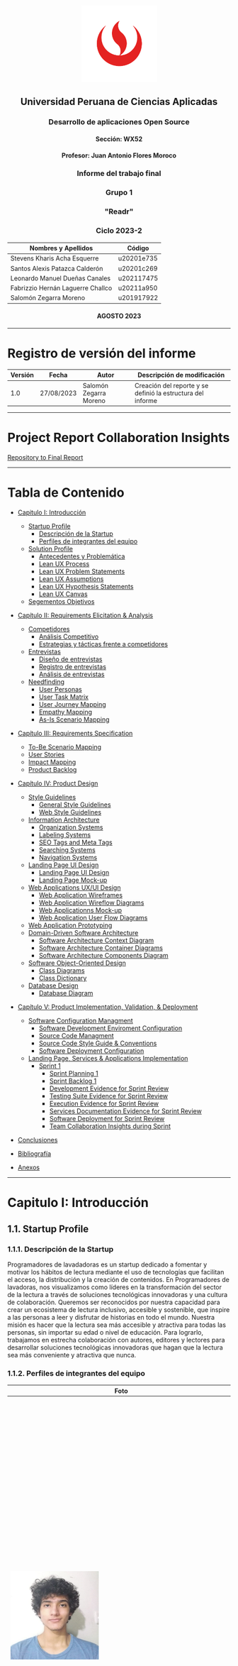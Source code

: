 <div align="center"> 

![logo upc](images/upc-logo.png)

## Universidad Peruana de Ciencias Aplicadas

### Desarrollo de aplicaciones Open Source

#### Sección: WX52

#### Profesor: Juan Antonio Flores Moroco

### Informe del trabajo final

### Grupo 1

### "Readr"

### Ciclo 2023-2

| Nombres y Apellidos | Código |
|----------|----------|
| Stevens Kharis Acha Esquerre | u20201e735 |
| Santos Alexis Patazca Calderón    | u20201c269   |
| Leonardo Manuel Dueñas Canales    | u202117475   |
| Fabrizzio Hernán Laguerre Challco    | u20211a950   |
| Salomón Zegarra Moreno    | u201917922   |

#### AGOSTO 2023
</div>

----

# Registro de versión del informe 

| Versión | Fecha | Autor | Descripción de modificación |
|----------|----------|----------|----------|
| 1.0   | 27/08/2023   | Salomón Zegarra Moreno |Creación del reporte y se definió la estructura del informe|

-----

# Project Report Collaboration Insights
[Repository to Final Report](https://github.com/Programadores-de-lavadoras/Report)

----
# Tabla de Contenido
- [Capitulo I: Introducción](#capitulo-i-introducción)
    - [Startup Profile](#11-startup-profile)
        - [Descripción de la Startup](#111-descripción-de-la-startup)  
        - [Perfiles de integrantes del equipo](#112-perfiles-de-integrantes-del-equipo)  
    - [Solution Profile](#12-solution-profile)
        - [Antecedentes y Problemática](#121-antecedentes-y-problemática)  
        - [Lean UX Process](#122-lean-ux-process)  
        - [Lean UX Problem Statements](#1221-lean-ux-problem-statements)  
        - [Lean UX Assumptions](#1222-lean-ux-assumptions)  
        - [Lean UX Hypothesis Statements](#1223-lean-ux-hypothesis-statements)  
        - [Lean UX Canvas](#1224-lean-ux-canvas)  
    - [Segementos Objetivos](#13-segementos-objetivos)
- [Capítulo II: Requirements Elicitation & Analysis](#capítulo-ii-requirements-elicitation--analysis)
    - [Competidores](#21-competidores)
        - [Análisis Competitivo](#211-análisis-competitivo)
        - [Estrategias y tácticas frente a competidores](#212-estrategias-y-tácticas-frente-a-competidores)
    -  [Entrevistas](#22-entrevistas)
        - [Diseño de entrevistas](#221-diseño-de-entrevistas)
        - [Registro de entrevistas](#222-registro-de-entrevistas)
        - [Análisis de entrevistas](#223-análisis-de-entrevistas)
    - [Needfinding](#23-needfinding)
        - [User Personas](#231-user-personas)
        - [User Task Matrix](#232-user-task-matrix)
        - [User Journey Mapping](#233-user-journey-mapping)
        - [Empathy Mapping](#234-empathy-mapping)
        - [As-Is Scenario Mapping](#235-as-is-scenario-mapping)
- [Capítulo III: Requirements Specification](#capítulo-iii-requirements-specification)
    - [To-Be Scenario Mapping](#31-to-be-scenario-mapping)
    - [User Stories](#32-user-stories)
    - [Impact Mapping](#33-impact-mapping)
    - [Product Backlog](#34-product-backlog)
- [Capítulo IV: Product Design](#capítulo-iv-product-design)
    - [Style Guidelines](#41-style-guidelines)
        - [General Style Guidelines](#411-general-style-guidelines)
        - [Web Style Guidelines](#412-web-style-guidelines)
    - [Information Architecture](#42-information-architecture)
        - [Organization Systems](#421-organization-systems)
        - [Labeling Systems](#422-labeling-systems)
        - [SEO Tags and Meta Tags](#423-seo-tags-and-meta-tags)
        - [Searching Systems](#424-searching-systems)
        - [Navigation Systems](#425-navigation-systems)
    - [Landing Page UI Design](#43-landing-page-ui-design)
        - [Landing Page UI Design](#431-landing-page-ui-design)
        - [Landing Page Mock-up](#432-landing-page-mock-up)
    - [Web Applications UX/UI Design](#44-web-applications-uxui-design)
        - [Web Application Wireframes](#441-web-application-wireframes)
        - [Web Application Wireflow Diagrams](#442-web-application-wireflow-diagrams)
        - [Web Applicationns Mock-up](#443-web-applicationns-mock-up)
        - [Web Application User Flow Diagrams](#444-web-application-user-flow-diagrams)
    - [Web Application Prototyping](#45-web-application-prototyping)
    - [Domain-Driven Software Architecture](#46-domain-driven-software-architecture)
        - [Software Architecture Context Diagram](#461-software-architecture-context-diagram)
        - [Software Architecture Container Diagrams](#462-software-architecture-container-diagrams)
        - [Software Architecture Components Diagram](#463-software-architecture-components-diagram)
    - [Software Object-Oriented Design](#47-software-object-oriented-design)
        - [Class Diagrams](#471-class-diagrams)
        - [Class Dictionary](#472-class-dictionary)
    - [Database Design](#48-database-design)
        - [Database Diagram](#481-database-diagram)

- [Capítulo V: Product Implementation, Validation, & Deployment](#capítulo-v-product-implementation-validation--deployment)
    - [Software Configuration Managment](#51-software-configuration-managment)
        - [Software Development Enviroment Configuration](#511-software-development-enviroment-configuration)
        - [Source Code Managment](#512-source-code-managment)
        - [Source Code Style Guide & Conventions](#513-source-code-style-guide--conventions)
        - [Software Deployment Configuration](#514-software-deployment-configuration)
    - [Landing Page, Services & Applications Implementation](#52-landing-page-services--applications-implementation)
        - [Sprint 1](#521-sprint-1)
            - [Sprint Planning 1](#5211-sprint-planning-1)
            - [Sprint Backlog 1](#5212-sprint-backlog-1)
            - [Development Evidence for Sprint Review](#5213-development-evidence-for-sprint-review)
            - [Testing Suite Evidence for Sprint Review](#5214-testing-suite-evidence-for-sprint-review)
            - [Execution Evidence for Sprint Review](#5215-execution-evidence-for-sprint-review)
            - [Services Documentation Evidence for Sprint Review](#5216-services-documentation-evidence-for-sprint-review)
            - [Software Deployment for Sprint Review](#5217-software-deployment-for-sprint-review)
            - [Team Collaboration Insights during Sprint](#5218-team-collaboration-insights-during-sprint)
- [Conclusiones](#conclusiones)
- [Bibliografía](#bibliografía)
- [Anexos](#anexos)

----

# Capitulo I: Introducción
## 1.1. Startup Profile
### 1.1.1. Descripción de la Startup
Programadores de lavadadoras es un startup dedicado a fomentar y motivar los hábitos de lectura mediante el uso de tecnologías que facilitan el acceso, la distribución y la creación de contenidos.
En Programadores de lavadoras, nos visualizamos como líderes en la transformación del sector de la lectura a través de soluciones tecnológicas innovadoras y una cultura de colaboración. Queremos ser reconocidos por nuestra capacidad para crear un ecosistema de lectura inclusivo, accesible y sostenible, que inspire a las personas a leer y disfrutar de historias en todo el mundo.
Nuestra misión es hacer que la lectura sea más accesible y atractiva para todas las personas, sin importar su edad o nivel de educación. Para lograrlo, trabajamos en estrecha colaboración con autores, editores y lectores para desarrollar soluciones tecnológicas innovadoras que hagan que la lectura sea más conveniente y atractiva que nunca.
### 1.1.2. Perfiles de integrantes del equipo
| <div style="width:500px">Foto</div>                         | Descripción |
|-------------------------------------------------------------|-------------|
| <img src="./images/stevens.png" width="200" height="200">   |       Soy Stevens Kharis Acha Esquerre, tengo 20 años y me encuentro en el 6to ciclo de la carrera de Ingeniería de software, correspondiente a este curso. Tengo conocimientos amplios en la programación orientada a objetos (OOP) en lenguajes como C++, C#, Java y Python. He desarrollado aplicaciones web colaborativas aportando tanto en el front-end como en el back-end. Esto me ha permitido conocer sobre Frameworks como Angular, Vue y Tailwind; además de potenciar mis habilidades con HTML, CSS, JavaScript y TypeScript. Como persona, me gusta trabajar en equipo, priorizando la colaboración equitativa y organizada. No me considero un líder nato, pero estoy dispuesto a escuchar a los demás y tomar la iniciativa. Me gusta escuchar música y jugar videojuegos, y siempre tengo ganas de innovar.        |
| <img src="./images/salomon.png" width="200" height="200">   |       Soy Salomón Zegarra Moreno, estudiante de la carrera de Ingeniería de Software. Tengo experiencia trabajando en un equipo multidisciplinario, ya que he sido parte del Laboratorio de Software y Tecnologías Interactivas de la Universidad San Martín de Porres, en el año 2018. Además, he participado en congresos internacionales como parte del Staff de apoyo.      |
| <img src="./images/alexis.jpg" width="200" height="200">    |       Soy Santos Alexis Patazca Calderón, estudio Ingeniería de Software. Soy una persona responsable y soy respetuoso con mis compañeros de equipo, me gusta seguir aprendiendo diversos lenguajes de programación. Tengo grandes expectativas en este curso y poder seguir aprendiendo.      |
| <img src="./images/fabrizzio.jpg" width="200" height="200"> |       Mi nombre es Fabrizzio Hernán Laguerre Challco, tengo 19 años, desde pequeño siempre he sentido un interés por aprender a usar ciertos dispositivos siendo uno de estos los más útiles que tenemos en la actualidad, las computadoras, por ello me esforzado en practicar y aprender ciertas habilidades en ofimática, edición de videos, programación y en aprender inglés, habilidades que puedo ofrecer para contribuir al grupo.      |
| <img src="./images/leonardo.png" width="200" height="200">  |       Mi nombre es Dueñas Canales, Leonardo Manuel estudio ing. de Software, Me gusta los videojuegos y la programación. Este último no se me fue influenciada por nadie durante mi infancia, fue hasta 5to de primaria con un profesor de informática que me permití abrirme al mundo de la programación debido a que nos mandó a realizar un trabajo final que se trataba de crear una página web.      |
## 1.2. Solution Profile
### 1.2.1. Antecedentes y Problemática
**What?**<br>
La problemática detectada por nuestro startup se centra en la disminución de los hábitos de lectura que ha ocurrido en las últimas décadas, debido a la revolución tecnológica y la aparición de nuevos medios de entretenimiento.
Esto afecta tanto a los lectores, quienes consumen poco contenido o no disponen de una forma sencilla y directa de hacerlo, como a los autores, quienes producen contenido para ser disfrutado por los lectores.
Asimismo, se necesita innovar en el uso de la tecnología para hacer que la lectura sea más accesible, atractiva y conveniente para las personas.

**When?**<br>
Lamentablemente, este problema ha estado presente durante las últimas décadas debido al aumento de las aplicaciones y servicios de entretenimiento que han penetrado en el mercado con fuerza, lo que ha ocasionado que los medios tradicionales, como la lectura, ya no resulten tan atractivos como solían ser.
En consecuencia, con el fin de fomentar tanto la creación como el consumo de lectura, nuestro producto estaría diseñado para ser utilizado por personas interesadas en disfrutar o crear contenido de lectura como medio de entretenimiento.

**Where?**<br>
Los usuarios podrán utilizar nuestra aplicación en cualquier dispositivo que dispongan de acceso a internet, ya que contará con diseño responsivo. Por ende, está dirigida (principalmente) a los autores y lectores de contenido literario.

**Who?**<br>
Los usuarios de la plataforma (e involucrados en el problema) son las personas interesadas en la creación y el consumo de historias, cómics y mangas.

**Why?**<br>
Se crea el startup para atender a la disminución de hábitos de lectura debido a la revolución tecnológica y la aparición de nuevos medios de entretenimiento. Nuestra plataforma busca fomentar la lectura y la creación de historias para ofrecer una alternativa de entretenimiento atractiva y accesible.

**How?**<br>
La plataforma permitirá a los autores compartir sus obras con la comunidad. Además, los autores podrán compartir en un blog ideas, tips, consejos, etc. para que los demás usuarios puedan leerlo. Se ofrecerán herramientas para la creación de contenido (como editor de texto o subida de imágenes) y se buscará incentivar a los autores a seguir publicando sus obras al recibir un tipo de retribución por ellas.

**How much?**<br>
Según La República (2022), el hábito de la lectura resulta importante porque permite quitar estrés, mejora el vocabulario, ayuda a evitar el alzheimer, fomenta la creatividad, permite desarrollar la empatía, etc. Por lo tanto, queda claro que resulta una actividad de ocio (dado que ayuda a quitar el estrés) que brinda varios beneficios útiles para la vida del lector.
Desafortunadamente, es importante destacar que, según Forbes (2021), los peruanos leen un libro al año aproximadamente. Valor que, en comparación a otros países latinoamericanos, queda dentro de los puestos de menor libros leídos.

**Antecedentes:**<br>
En la actualidad, los hábitos de lectura se encuentran disminuyendo debido al aumento de las distracciones y la competencia de otras formas de entretenimiento, como la televisión, los videojuegos y las redes sociales.
Asimismo, muchas personas tienen dificultades para acceder a libros y otros materiales de lectura debido a limitaciones geográficas, económicas o por su forma de acceso (librerías o bibliotecas).
Finalmente, es importante destacar que la industria editorial tradicional se enfrenta a la amenaza de la piratería digital, lo que dificulta la monetización de la creación de contenidos.

**Problemática a resolver:**<br>
En consecuencia, a todo lo presentado con anterioridad, existe una necesidad de fomentar hábitos de lectura saludables y mejorar la accesibilidad a los libros y otros materiales de lectura.
Para esto, es necesario encontrar nuevas formas de monetizar la creación de contenidos y proteger los derechos de autor. Asimismo, se necesita innovar en el uso de tecnología para hacer que la lectura sea más accesible, atractiva y conveniente para las personas.

### 1.2.2. Lean UX Process
#### 1.2.2.1. Lean UX Problem Statements
**Problem Statement #1: Creadores de contenido literario**<br>
En la actualidad, muchos autores (principalmente novatos) afrontan problemas para retener y atraer a nuevos usuarios que consuman sus obras. Asimismo, emplear los medios tradicionales de publicación suele implicar un proceso bastante extenso para obtener algún tipo de retribución económica por el trabajo realizado además de que, los medios de publicación que emplean suelen estar limitados en el uso de la nueva tecnología o no es aprovechado al máximo.
De este modo, se ha detectado como factor crítico el hecho de que no se brinden facilidades a los autores para la publicación y monetización de su contenido con el uso de las nuevas tecnologías que les permite alcanzar a una mayor cantidad de usuarios lectores.<br>
**¿Cómo brindar una mejor experiencia a los autores al momento de tener que publicar y vender sus obras según las nuevas tecnologías e innovaciones que existen en el mercado actual?**

**Problem Statement #2: Lectores de contenido**<br>
Las personas que buscan consumir contenido literario a menudo se enfrentan a la difícil realidad de no tener acceso fácil al contenido en formato digital. Además, en algunos casos no logran encontrar legalmente el contenido deseado, lo que las lleva a recurrir a prácticas ilegales como la piratería, lo que afecta directamente a los creadores de contenido.
De este modo, se detectó como factor crítico la falta de acceso fácil y legal al contenido literario en formato digital que permitan a los lectores seguir apoyando a los autores de las obras que ellos consumen sin tener que recurrir a prácticas no éticas que perjudican la industria.<br>
**¿Cómo se puede aprovechar al máximo las nuevas tecnologías y herramientas disponibles en la actualidad para brindar facilidades para adquirir y consumir contenido literario a los lectores que mejoren su experiencia en general?**

#### 1.2.2.2. Lean UX Assumptions
**Business Assumptions:**<br>
Creo que mis usuarios necesitan una mejor forma de realizar el proceso de publicación y monetización del contenido que ellos elaboran.
Estas necesidades se pueden resolver con una aplicación web que facilite la publicación de los diversos tipos de obras que se publiquen (cómics, mangas, novelas ligeras, etc.) y automatice y facilite la posibilidad de monetizar las obras de un autor.
Mis clientes iniciales son los autores que se encargan de crear el contenido a publicarse y monetizarse. <br>

El valor #1 que un cliente requiere de mi servicio es que puedan publicar sus obras de manera rápida y sencilla, además de que les permita realizar las operaciones de edición y publicación.<br>

El cliente también puede obtener estos beneficios adicionales: ahorrar tiempo en realizar el proceso de publicación (al contar con una herramienta que lo gestiona de una manera más automatizada), una mejor experiencia por parte de los lectores (al contar con una amplia variedad de contenido centralizado en una aplicación que le fomente a seguir leyendo) y una mayor facilidad para obtener algún tipo de retribución económica por sus obras.

Voy a adquirir a mis clientes a través de publicidad en redes sociales como YouTube y Google Ads para alcanzar a los autores y lectores de contenido literario. Asimismo, buscaremos fidelizar a nuestros clientes para que empiecen a realizar marketing de boca a boca.

Haré dinero a través de planes de suscripción a los lectores de la página que quieran acceder al contenido completo del catálogo.

Mi competencia en el mercado serán las empresas ya establecidas que ofrecen aplicaciones que permiten realizar estas mismas acciones de acceso, publicación y edición de obras.

Los venceremos debido a que brindaremos una experiencia de software que cumple con lo requerido para que sea una aplicación completa en su rubro y sea amigable con los dos usuarios que interactúan con ella.

Mis mayores riesgos de producto son fallas en el sistema de la aplicación web y que el cliente no lo considere una alternativa adecuada a sus necesidades.

Resolveremos esto a través de un buen proceso de desarrollo, apoyado en el diseño previo de la aplicación; así como la realización de entrevistas para conocer más a fondo la situación actual, que es lo que espera el usuario y que tan cómodo se encuentra con la propuesta que planteamos.

Sabremos que hemos tenido éxito cuando veamos uno de estos cambios en el comportamiento de nuestro cliente:
- Mayor satisfacción al saber que puede acceder fácilmente a una retribución por su trabajo realizado.
- Motivación al saber que su contenido está siendo publicado en una plataforma que fomenta la lectura entre los lectores apasionados a las historias.

**¿Qué otras suposiciones tenemos que, de probarse falsas, pueden causar que nuestro proyecto fracase?**<br>
- Los lectores buscan utilizar medios más actuales para adquirir y consumir contenido literario.
- Los autores no se sienten cómodos con los medios tradicionales de publicación. Asimismo, esperan en algún momento recibir algún tipo de retribución por su trabajo.

**User Assumptions**<br>
**¿Quién es el usuario?**
- Los autores / creadores de contenido literario que escriban diferentes tipos de historias (ej. cómics, mangas y novelas ligeras).
- Lectores que consumen contenido literario por medio tradicionales y/o digitales.

**¿Dónde encaja nuestro producto? ¿En su trabajo o en su vida?**<br>
En el caso de los lectores, la utilización de la plataforma se da cuándo están buscando realizar una actividad de ocio. Por ende, el producto será utilizado en su vida cotidiana.

En el caso de los autores, dependerá de la percepción que ellos tengan sobre las obras que escriben (ya sea un hobby o un trabajo). No obstante, para fines prácticos, se considerará que nuestro producto será utilizado en el desarrollo de sus actividades de trabajo.

**¿Qué problemas tiene nuestro producto y cómo se pueden resolver?**<br>
Problemas:
- Que la herramienta no resulte atractiva para los lectores y autores, ya que sin ambas partes no se podría generar suficiente contenido y monetización para mantener el negocio en funcionamiento.
- Que los lectores no encuentren interesante nuestra propuesta y prefieran conservar o mantener la forma en la que consumían contenido hasta el momento.
Solución:
- Realizar un buen diseño de entrevistas para que esta sea realizada de la mejor manera posible y entender qué es lo que espera encontrar los dos tipos de usuario y cómo debería ser su experiencia de usuario al emplear la aplicación.
- Obtener información de la competencia y analizarla para establecer un estándar de qué características necesitamos desarrollar para nuestro producto.

**¿Cuándo y cómo es usado nuestro producto?**<br>
Nuestro producto de software será utilizado cuando el autor de historias decida publicar sus obras y busque, opcionalmente, recibir algún tipo de retribución económica por ello.

También, cuando el lector decida acceder a consumir diversas obras publicadas en una misma plataforma.

Finalmente, nuestro producto será utilizado por medio de una aplicación web que cuente con diseño responsivo y les permita a nuestros usuarios desarrollar cómodamente todas las operaciones que requiera independientemente del tamaño de la pantalla de su dispositivo.

**¿Qué características son importantes?**
- Realizar operaciones de creación, visualización y edición de las obras que el autor publique.
- Permitir a los autores crear blog post para que puedan compartir ideas, tips, consejos, etc. con los demás usuarios.
- Facilitar al lector la búsqueda de obras según la saga, género o título de este.
- Limitar el acceso de los usuarios gratuitos a los primeros 3 capítulos de las obras.

**¿Cómo debe verse y comportarse nuestro producto?**
- La interfaz de usuario (UI) de nuestra aplicación debe de ser moderna, llamativa y coherente con nuestro rubro de lectura.
- La experiencia de usuario (UX) de nuestra aplicación debe de priorizar la navegación sencilla e intuitiva a través de los diferentes apartados de la aplicación.
- El servicio debe de estar disponible en todo momento (24/7).

#### 1.2.2.3. Lean UX Hypothesis Statements
**Creemos que** sí ofrecemos una plataforma para la publicación de obras literarias como mangas y novelas ligeras asiáticas (principalmente), aumentará el interés del público en estas formas de entretenimiento. **Sabremos que** estamos en lo cierto **cuando** se observa un aumento en el número de usuarios que visitan y utilizan nuestro sitio web regularmente.

**Creemos que**, si permitimos que los autores novatos publiquen sus obras en nuestro sitio web, aumentará la diversidad de contenido y atraerá a una audiencia más amplia. **Sabremos que** estamos en lo cierto **cuando** recibamos comentarios positivos de autores novatos y lectores, indicando que nuestro sitio web ha sido útil para mejorar sus habilidades y satisfacer sus necesidades de lectura.

**Creemos que**, si proporcionamos herramientas y recursos por medio de blog posts para que los autores novatos mejoren sus habilidades de escritura y arte, podrán mejorar sus obras y atraer a más lectores. **Sabremos que** estamos en lo cierto **cuando** veamos un aumento en la cantidad y calidad de obras de autores novatos publicadas en nuestro sitio web.

**Creemos que** sí ofrecemos una experiencia de usuario fácil de usar y una interfaz de alta calidad, los lectores estarán más inclinados a usar nuestro sitio web como su fuente principal para leer y publicar mangas y novelas ligeras. **Sabremos que** estamos en lo cierto **cuando** los autores novatos que publicaron sus obras en nuestro sitio web comienzan a ser notados por editoriales importantes y logran publicar sus obras en formatos físicos.

#### 1.2.2.4. Lean UX Canvas
![leanux.jpg](images%2Fleanux.jpg)
## 1.3. Segementos Objetivos
**Creadores de contenido:** Personas que desean crear y compartir sus propias historias, cómics o mangas en línea.

**Lectores de contenido:** Personas que disfrutan de leer historias, cómics o mangas y buscan una plataforma en línea para hacerlo de manera sencilla, rápida y accesible.

# Capítulo II: Requirements Elicitation & Analysis
## 2.1. Competidores
- **Archive of Our Own (AO3)**: Es la mayor plataforma de fanfics en el mundo, con un cátalogo que supera los 10 millones de historias disponibles en 50 lenguajes diferentes. Su interfaz es amigable y sencilla de navegar, cuenta con diversas categorías que sea de tu agrado.
- **Fanfiction.net (FF.net)**: Se clasifica como la segunda plataforma de fanfics más conocida, con un catálogo de más de 1 millón de relatos en inglés. Aunque su interfaz es más tradicional en comparación con AO3, sigue siendo una excelente alternativa para descubrir relatos de gran calidad.
- **Wattpad**: Es una plataforma de lectura y escritura de historias que también alberga una gran cantidad de fanfics. Se caracteriza por su interfaz social, que permite a los usuarios interactuar entre sí y comentar las historias.
### 2.1.1. Análisis Competitivo


¿Por qué llevar a cabo este análisis?	
¿Cómo contribuye al análisis de las preferencias que los usuarios buscan en una plataforma similar a la nuestra?


Nos capacita para ajustarnos y mejorar en áreas distintas a las de nuestros competidores, lo que nos permitirá sobresalir y atraer a una audiencia.

Competidores y logo	
Read-r	Archive of Our Own	Fanfiction.net	Wattpad
Perfil	Overview	 	 	 	 

Ventaja Competitiva
¿Qué valor ofrece a los clientes?	

Ofrece un amplio catálogo de contenido de fanfics, así como también una gran comunidad de lectores y escritores, estos ultimos siendo fuente de nuestra exclusividad	Ofrece una extensa colección de fanficts , se tiene acceso a un contenido que abarca toos los generos.	Posee una vasta colección de fanficts, Brinda una amplia variedad de elecciones.	Cuenta con una Plataforma de uso sencillo, tiene una extensa biblioteca de fanfics, cuenta con una comunidad de usuarios que interactuan mediante comentarios, foros. Esto fomenta apoyo a los escritores.
Perfil del Marketing	Mercado Objetivo	Fanáticos del fanfics, ademas de escritores con potencial.	Cualquier persona que disfrute de la lectura y escritura de fanficts 	Fanaticos de Fancits, Jovenes adultos y adolescents.	Fanáticos de franquicias populares de television, libros y películas. También para escritores aspirantes.

Estrategias de Marketing	Ofrecen una variedad de opciones de suscripción, incluyendo una versión gratuita con anuncios y una versión premium sin anuncios ademas de colaboracion de escritores y editores para ofrecer un mayor catalogo y calidad

Proporciona un entorno seguro para los escritores y lectores. Ofrece una variedad de herramientas diseñadas para ayudar a los usuarios a mejorar.	PArticipa en eventos de los fans y festivals de literature, la Plataforma por su parte realiza eventos. También trabaja con influencers escritores y lectores de las redes sociales. Proporciona incentivos a aquellos que recomienden la Plataforma a otras personas.	Emplea diversos medios marketing digital, publicidad en linea, presencia en redes social con los que colabora con personas influyentes para promocionar, y realiza campañas de correo electronico. También se involucra en eventos.
Perfil del producto	Productos y Servicios	Servicio de suscripción de fanfics que ofrece un gran catalogo en linea y la opcion de leer y publicar contenido en varios idiomas.	Los usuarios tiene la capacidad de cargar una amplia gama de archivos, incluyen texto, imagenes, audio y video. Tiene a disposición una serie de busquedas, según el título, el autor, el genero y otros criterios. 	Brinda un valor considerable a sus usuarios al proporcionar una amplia colección de fanfict, comunidad particpativa y una interfaz sencilla.	Brinda a los escritores publicar sus creaciones de manera gratuita, presenta una serie de programas de becas para respaldar a escritores en Desarrollo.
A los lectores les proporciona diversas herramientas que ayudan a encontrar contenido de su interés.

Precios y costos	Aplicación web que obtiene ganancia por suscripción y publicidad	No require ningún tipo de tarifa. La Plataforma se sustenta gracias a las donaciones de sus usuarios y aportaciones. 	Tiene a disposición una opción de suscripción premium, que Brinda acceso a características y servicios adicionales.	Es gratuito, pero Tambien ofrece un acceso de contenido exclusivo, como historias, no tener publicidad y descargar libros ilimitadament.

Canales de distribución (Web y/o Móvil)	Web Site	Web Site	Web site	Web site y dispositvos móviles (iOS y Android )

Análisis SWOT	Fortalezas	Amplia variedad de fanfics, además de la posibilidad de publicar obras de autores novatos de todo el mundo	Sin fines de lucro, no tiene publicidad es de libre contenido, permite a los usuarios publicar cualquier tipo de fanfict, cuenta con una gran comunidad de escritores, ofrece una variedad de servicios.	Cuenta con millones de historias para leer, desde populares hasta desconocidas, cuenta con una Plataforma intuitiva y facil de usar por parte del usuario. Su capacidad de calificar a otros usuarios.	Promocionar herramientas de edcición y publicación que ayudan a los escritores a mejorar la calidad de su trabajo. Contar con un programa de becas para brindar oportunidades a los escritores para que ganen reconocimiento y en algunos casos ingresos.

Oportunidades	Ampliar la variedad de contenido, crear material original, elevar los estándares de traducción, establecer alianzas con otros servicios de streaming, incursionary en nuevos mercados y nuevas alternativas adicionales para generar ingresos.	Expandirese a nuevos idiomas, mejorar todas sus funciones que ofrece a los usuarios. También colaborar con diversas organizaciones.	Ofrece nuevas funciones y servicios, contar con nuevas herramientas para los escritores.	Dispone en mas de 50 idiomas, pero podria alcanzar a mas audiencia. Contar con nuevas herramientas y colaborar con nuevos socios.

Debilidades	Existen ciertas carencias en los acuerdos de licencia que poodrian pone ren riesgo la integridad de algunas historias.  	Su interfaz puede causar confusion y no es tan sencillo para los nuevos usuarios, el moderar su contenido, los problemas de financiamiento. En algunas ocasiones la pagina puede ser inestable.	Su interfaz puede ser complicado de utilizer para algunos usuarios.
Los escritores cuentan con pocas alternativas para obtener ganancias.	 Cuenta con una amplia de contenido, eso incluye una cantidad de material de calidad inferior y puede complicar la busquedad de sus usarios.
La distribución de contenido illegal y casos de acoso en liena.

Amenazas	.La alta competencia, con competidores solidamente establecidos y las politicas de censura en cada país, lo cual podria influir en los fanfics.	Empresas o los gobiernos pueden censurar el contenido que Brinda, el no contar con un financiamiento por parte de la misma Plataforma puede que disminuya su popularidad.	Aumento de rivalidad en el mercado y tener mejores caracterisitcas esto puede causar dificultad que la Plataforma atraiga y retenga a sus usuarios.	Las tendencias tecnologicas en constante cambio, las preferencias cambiantes de los usarios y possible regulacion de gobiernos podria influir.


### 2.1.2. Estrategias y tácticas frente a competidores
- Asegurar la calidad del contenido: Los fanfics que pongamos a disposición contarán con traducciones y de alta calidad. Dado que la calidad del contenido es fundamental, nos esforzamos para evitar que los lectores se sientan decepcionados y así poder asegurar su fidelidad.
- Fomentar la creación de una comunidad: Facilitar un espacio de discusión, ya sea un foro o una sección de interacción, para que los lectores interactúen entre si y con los escritores representen una excelente forma de establecer una comunidad. Los lectores puedan debatir sus opiniones y compartir recomendaciones. 
- Estrategias de Marketing: Implementar una estrategia de promoción que incluirá publicidad en línea, campañas en redes sociales y realizar eventos para los usuarios, realizar colaboraciones con otros sitios web similares. 
- Ofrecer una experiencia de usuario atractivo: Diseñar una página web de fácil uso con una interfaz de usuario intuitiva para el usuario. Además, consideramos la implementación de funciones como búsquedas avanzadas y opciones de filtrado de títulos para facilitar al usuario. 
- Proporcionar contenido exclusivo: la oferta de contenido exclusivo, como ver los capítulos adelantados, con la finalidad de atraer a los lectores y mantenerlos comprometidos con la plataforma. 


## 2.2. Entrevistas

### 2.2.1. Diseño de entrevistas
**Para escritores:**

Preguntas introductorias:
1.	¿Cuál es su nombre completo y cuántos años tiene? Además, ¿en qué distrito se encuentra actualmente?
2.	¿A qué se dedica actualmente?
3.	¿Cuáles son los dispositivos que utiliza principalmente?
4.	¿Qué te motiva a escribir fanfics y compartirlos en línea?
5.	¿Qué género de historias te gusta producir y cuál es la razón?

Preguntas principales:
1.	¿Cómo evalúas la accesibilidad de publicar tus fanfics en formato digital para llegar a una audiencia considerable?
2.	¿Has tenido la posibilidad de generar ingresos a través de tu labor?

De ser el caso:

3.	¿Fue fácil lograr rentabilizar tu obra?

Caso contrario:
1.	¿Has explorado oportunidades para obtener ingresos con tu contenido?
2.	En caso de que hayas intentado monetizarlo, ¿qué obstáculos o dificultades encontraste que impidieron que lo lograras?
3.	En caso de que no hayas buscado monetizarlo, ¿te interesaría recibir alguna forma de recompensa económica por tu trabajo?
4.	¿Cómo te gustaría que una plataforma en línea te ayudara en tu proceso de creación de contenido?
5.	¿Qué funcionalidades esperarías de una plataforma en línea para simplificar el proceso de creación y compartición de contenido?
6.	Desde tu perspectiva como creador de contenido, ¿cuál crees que es el aspecto más crucial para que una plataforma en línea sea efectiva?
7.	¿De qué manera te gustaría recibir incentivos o reconocimientos por tu labor en una plataforma en línea?
8.	¿Qué tipo de feedback o interacción con los lectores valoras más como autor de fanfics?

**Para lectores de contenido:**

Preguntas introductorias:
1.	¿Cuál es su nombre completo y cuántos años tiene? Además, ¿en qué distrito se encuentra actualmente?
2.	¿Cuáles son los aspectos que disfrutas al leer fanfics?
3.	¿Cuáles son los dispositivos que utiliza principalmente?
4.	¿Cuáles son los géneros de fanfics que captan más tu interés y cuál es la razón detrás de esa preferencia?

Preguntas principales:
1.	¿En qué lugares frecuentas para buscar y consumir contenido en línea?
2.	¿Qué funciones esperarías de una plataforma en línea para hacer la experiencia de lectura más sencilla?
3.	¿Cómo te gustaría que la plataforma te ayude a descubrir nuevos fanfics relacionados con tus intereses?
4.	¿Cómo te gustaría que una plataforma web reconociera y premiara a los autores talentosos?
5.	¿Qué tipos de recompensas o estímulos te gustaría recibir por participar en la lectura y compartición de contenido en una plataforma en línea?
6.	Desde tu perspectiva como lector de contenido, ¿qué crees que es esencial para que una plataforma en línea te resulte beneficiosa?
7.	¿Qué expectativas tienes acerca de cómo una plataforma en línea podría asistirte en el seguimiento y la gestión de los contenidos que te atraen?
8.	¿Valorarías la opción de poder seguir a autores o historias específicas en la plataforma?

### 2.2.2. Registro de entrevistas

*Escritor*

Nombre: Nelson Maicol Guevara Oré 

Edad: 23 años

Distrito: San Miguel, Lima

![Alt text](image-8.png)

Nelson es un universitario que en sus pasatiempos se dedica a escribir fanfics. El comenta que ha realizado algunas publicaciones de sus fanfics y ha logrado obtener algunos ingresos, pero se debe a que sus seguidores le dieron de forma voluntaria y tampoco ha llegado a expandir con sus historias. 
A el le gustaría confiar en una plataforma que le brinde herramientas necesarias para poder seguir creciendo como escritor y le den visibilidad para poder ser conocido y tener ingresos mas solventes y fijos ya que eso le daría más confianza en seguir creciendo.


Nombre completo: Bhelén Orellana Patazca

Edad: 20 años

Distrito: Monsefú, Chiclayo

![Alt text](image-9.png)

Bhelén es una universitaria que escribe historias en sus tiempos libres. A ella le gustaría empezar a publicar sus historias, pero teme que estas no lleguen al público objetivo, y que no pueda surgir como escritora amateur.
A Bhelén le gustaría que en la aplicación web se pudiese escribir los escritos de una manera familiar, semejante a la interfaz de Word. Asimismo, desea que sea sencilla de entender y que exista una herramienta que le ayude a conocer la tecnología en su totalidad. Por otro lado, desea recibir feedback de los usuarios a través de la aplicación, pero desea poder controlar los comentarios negativos mediante filtros. 
Finalmente, piensa que la startup es una gran apuesta para ella, ya que le permitiría centrar la publicación de sus historias con seguridad de que llegará a sus usuarios objetivos, además de significar un ingreso económico a largo plazo.

*Lector*

Nombre completo: Ana Valentina Jimenes Cruz

Edad: 21 años

Distrito: Pachacamac

![Alt text](image-10.png)

Ana es una universitaria que lee fanfics en sus tiempos libres. Ella disfruta de leer las interacciones entre los lectores con el autor y entre ellos. Emplea principalmente su celular para leer y los géneros que más lee son el romance y el mismo género “fanfic” (relaciones entre personajes creadas por los fans)
Ana visita principalmente Wattpad y AO3 (Archive of Our Own), ya que son los dos sitios más grandes para leer contenido fanfiction. Ella considera que es difícil encontrar fanfics específicos en los sitios que visita, y le gustaría que la plataforma cuente con una funcionalidad que facilite la búsqueda.
Ana quisiera que la página le mostrase datos como las vistas, likes y comentarios del fanfic, de forma que tiene una idea si el fanfic que leerá será interesante.
Ella conoce que Wattpad da premios y ayuda a los escritores a publicar sus fanfics de manera oficial en formato físico. Considera que es una buena forma de incentivar a los escritores a seguir con su buen trabajo.
Sobre recompensas, considera que sería bueno que la aplicación diera a los lectores la posibilidad de leer capítulos de pago de manera gratuita por compartir o leer muchos capítulos gratuitos.
La idea de aplicación le pareció interesante, y le gustaría que nos enfoquemos en puntos clave: Que sea visualmente agradable y moderna, que contenga un sistema de bibliotecas y favoritos, así como seguimientos, y que su sistema de búsqueda cuente con filtros con el fin que sea más sencillo encontrar los fanfics de su preferencia.






### 2.2.3. Análisis de entrevistas
- Lectores:

Se valora la comunidad la accesibilidad a las métricas. Además, se considera que se debe brindar recompensas y apoyo a los escritores.
Los entrevistados consideran que una plataforma con características claves como bibliotecas, favoritos y búsqueda avanzada, esto seria ideal para mejorar la experiencia de la lectura de fanfics.

- Escritores:

Buscas una plataforma que ayuden a crecer como escritor, que aumente su visibilidad y obtener ingresos estables.
Una plataforma que les brinde herramientas necesarias para poder crear sus fanfics y no tener inconvenientes al subir a la plataforma.

## 2.3. Needfinding
### 2.3.1. User Personas

![Alt text](image.png)

![Alt text](image-1.png)

### 2.3.2. User Task Matrix

*Escritores*

Task	Abril López
Frecuencia	Importancia

Poner en público su contenido	Alta	Alta

Tener una estadística sobre el contenido que suben	Alta	Alta

Modificar su contenido que realizan	Media	Media

Hacer anuncios de su contenido antes de subir a la plataforma	Media	Media

*Lectores*

Task	Kevin Miranda
	Frecuencia	Importancia

Realizar búsqueda avanzada de contenidos.	Alta	Alta

Leer contenidos usando nuestra plataforma	Alta	Alta

Brindar más información y diversos géneros de fanfics	Media	Media

Revisar las tendencias y recomendaciones que brinda la plataforma	Media	Media

Descargar diversos fanfics a través de la pagina web.	Alta	Alta

Tener interacción con la comunidad a través de la plataforma	Alta	Alta



### 2.3.3 User Journey Mapping

*Escritores*

![Alt text](image-2.png)

*Lectores*

![Alt text](image-3.png)

### 2.3.4. Empathy Mapping

*Escritores*

![Alt text](image-4.png)

*Lectores*

![Alt text](image-5.png)

### 2.3.5 As-Is Scenario Mapping

*Escritores*

![Alt text](image-6.png)

*Lectores*

![Alt text](image-7.png)

# Capítulo III: Requirements Specification

## 3.1. To-Be Scenario Mapping

Creador de contenido

![To-BE Scenario Mapping](images/To-Be%20Scenario%20Mapping%20Creador%20de%20contenido.png)

Lector de contenido

![To-Be Scenario Mapping](images/To-Be%20Scenario%20Mapping%20Lector%20de%20contenido.png)

## 3.2. User Stories

Creador de contenido

![User Stories](images/User%20Stories.jpeg)

Lector de contenido

![User Stories](images/User%20Stories%20(2).jpeg)

## 3.3. Impact Mapping

![Impact Mapping](images/Impact%20Mapping.png)

## 3.4. Product Backlog

![Product Backlog](images/Product%20backlog.jpeg)

# Capítulo IV: Product Design
## 4.1. Style Guidelines
### 4.1.1. General Style Guidelines
Para el branding de la startup se tendrá a disposición las siguientes imágenes:

![logo startup](images/Startup_logo_No_Fondo2.png)

Por otro lado, el branding que utilizaremos para nuestro servicio (FicUniverse), serán los siguientes modelos:

![logo product](images/ficuniverse-logo.png)

#### **Typography**
Se optó por utilizar la tipografía "Inter", debido a que es simple, fácil de leer y está diseñada para ayudar con la legibilidad de letras minúsculas y mayúsculas para el lector. (Google fonts, s.f.).

#### **Colors**
Brand colors:

![primary color](images/color_primario.png)
![primary color](images/color_secundario.png)
![primary color](images/color_terciario.png)

Para el resto de colores de los aspectos básicos de la aplicación, se utilizará la siguiente paleta de colores:

![color palette](images/paleta_colores.png)

#### **Spacing**

Para el uso de espaciado en nuestra aplicación, usaremos multiplos de 8 en un rango amplio para poder tener a nuestra disposición distintos tamaños para los elementos según sea requerido.

![spacing pixels](images/spacing.png)

#### **Tono de comunicación y lenguaje aplicado**

Al tener como segmento objetivo a jóvenes (en su mayoría) y adultos lectores y/o escritores de fanfics, en un rango de entre 18 y 40 años, hemos optado por utilizar un tono divertido, casual, respetuoso y sereno para que estos puedan sentir que están en una aplicación juvenil, remarcando la energía y emoción al momento de leer sus historias favoritas.

### 4.1.2. Web Style Guidelines

Uno de los aspectos más importantes en el desarrollo web es el uso correcto del responsive design para que la aplicación se visualice perfectamente sin importar el tamaño de la pantalla o dispositivo.

Por esta razón, se decidió realizar el desarrollo de nuestra solución tomando en cuenta los siguientes breakpoints para que el responsive design se muestre correctamente:

| Breakpoint prefix | Minimum width |
|-----------|----------|
| sm | 640px |
| Md | 768px |
| L | 1024px |
| xl | 1280px |
| 2xl | 1536px |

Con respecto a los estándares visuales, se utilizarán los mismos elementos presentados en la sección anterior para lograr uniformidad en todo el uso de nuestra aplicación. Igualmente, las medidas y propiedades presentadas son escalables, manejables y compatibles con el desarrollo de responsive design.

## 4.2. Information Architecture
### 4.2.1. Organization Systems

El área de diseño de nuestra startup decidió enfocarse principalmente en la facilidad o satisfacción que el usuario tendrá al usar nuestra aplicación. Todos los elementos de diseño que hemos utilizado como las paletas de colores, imágenes e íconos, han seguido una tendencia minimalista con el fin de no exponer a los usuarios con tanta información.

### 4.2.1. Organization Systems

En el caso del landing page de nuestra aplicación nos hemos basado en el sistema de organización jerárquica (o “Visual hierarchy”, en inglés). La razón de esta elección es debido al impacto positivo que una página bien distribuida según tamaños, espacios y colores brinda al usuario. Por ejemplo, en la primera vista del landing page se añadirán elementos de tamaños grandes y con colores únicos (como el botón call to action), para captar la atención del visitante. Asimismo, mientras se hace scroll down por la página los tamaños se verán reducidos.

Por otro lado, cuando el usuario entre a la aplicación web en sí, utilizaremos un sistema de organización matricial (en inglés, “Matrix”). Este sistema, a diferencia del jerárquico, es un poco más complejo para el usuario porque está diseñado para que el usuario tome el control de su navegación (tubik, 2017). Sin embargo, al ser una aplicación basada en la lectura y/o escritura fanfics, es necesario dividir las secciones de esta manera para que se pueda tener mejor organizado lo que ofrecemos.

En nuestra aplicación se aplican los cuatro esquemas de categorización de contenido, mediante un sistema de filtros para buscar contenido. Se podrá rotar entre el Alphabetical, Chronological, Topic y Audience schemes.

### 4.2.2. Labeling Systems

Sera realizado de tal forma que las palabras utilizadas sean simples y fáciles de entender. Las etiquetas en la aplicación tendrán un máximo de cuatro palabras.

Esto se verá reflejado cuando hagamos la presentación del landing page y web application, de manera que sea más sencillo entender este concepto y cómo buscamos realizarlo.

### 4.2.3. SEO Tags and Meta Tags

Title: Readr

Description: Registrate y descrubre las mejores historias de tus personajes favoritos, o escribe tus propias historias. Adentrate en Readr!

Keywords: Fanfic, Fanfiction, Lectura, Novelas, Escritura.

Author: Programadores de Lavadoras.
### 4.2.4. Searching Systems

Se optó por implementar una interfaz que resalte los botones  e información principal para llamar la atención de los usuarios más emocionales e invitarlos a entrar en nuestra aplicación. Sin embargo, para los usuarios racionales, se ha brindado información más detallada para que puedan tomar la decisión de utilizar nuestro producto.

Es por estas razones que disponemos de los botones “call to action” que permiten llevar al usuario al registro para empezar a hacer uso de la aplicación. Se han posicionado al inicio y al final del landing page.

Con respecto a la aplicación, vamos a resaltar los subtítulos más importantes que dividen las funcionalidades de esta, para que a los usuarios se les facilite encontrar lo que buscan.

### 4.2.5. Navigation Systems

Se buscará priorizar fluidez a través de todo el contenido de nuestra landing page y aplicación web, con la capacidad de encontrar toda la información necesaria.

De esta manera, el usuario no se sentirá frustrado o confundido por una mala organización de la información.

En consecuencia, todo el diseño trabajado para nuestro proyecto, será enfocado en cumplir estas reglas establecidas.

## 4.3. Landing Page UI Design
### 4.3.1. Landing Page UI Design
![wireframe landing page](images/wireframes_landing.png)

### 4.3.2. Landing Page Mock-up
![mockup landing page](images/mockup_landing.png)

## 4.4. Web Applications UX/UI Design
### 4.4.1. Web Application Wireframes
Register

![wireframe web app 1](images/wireframe_1.png)

Log in

![wireframe web app 2](images/wireframe_2.png)

Home 1

![wireframe web app 3](images/wireframe_3.png)

Home 2

![wireframe web app 4](images/wireframe_4.png)

Home 3

![wireframe web app 5](images/wireframe_5.png)

My profile

![wireframe web app 7](images/wireframe_7.png)

Another person profile

![wireframe web app 8](images/wireframe_8.png)

Creations 1

![wireframe web app 9](images/wireframe_9.png)

Creation 2

![wireframe web app 10](images/wireframe_10.png)

Reading

![wireframe web app 11](images/wireframe_11.png)

Writing

![wireframe web app 12](images/wireframe_12.png)

Authors

![wireframe web app 13](images/wireframe_13.png)


### 4.4.2. Web Application Wireflow Diagrams

User goal 01: Entrar a la aplicación mediante una cuenta
![wireflow diagram 1](images/wd_1.png)

1.	Ingresa a la aplicación web "FicUniverse".
2.	Si tiene una cuenta inicia sesión. Si no, se registra.
3.	Entra a la cuenta.

User goal 02: Ingresar al perfil de usuario
![wireflow diagram 2](images/wd_2.png)

1.	Ingresa a la aplicación web “FicUniverse”.
2.	Hace click en la foto de perfil de usuario.
3.	Visualiza sus datos.

User goal 03: Leer un Fanfic
![wireflow diagram 3](images/wd_3.png)

1.	Ingresa a la aplicación web "FicUniverse".
2.	Abre el menú lateral.
3.	Selecciona la opción “Creaciones”.
4.	Selecciona el fanfic que desee.
5.	Se abre la vista de lectura.

User goal 04: Escribir cualquier Fanfic
![wireflow diagram 4](images/wd_4.png)

1.	Ingresa a la aplicación "FicUniverse".
2.	Abre el menú lateral.
3.	Selecciona la opción “Escribir”.
4.	Edita su obra.

User goal 05: Buscar y seleccionar un autor
![wireflow diagram 5](images/wd_5.png)

1.	Ingresa a la aplicación "FicUniverse".
2.	Abre el menú lateral.
3.	Selecciona la opción “Autores”.
4.	Escoge el autor que desee.
5.	Visualiza su perfil

### 4.4.3. Web Applicationns Mock-up

 Register

![register mock-up](images/Register.png)

Log in

![log in mock-up](images/Log_in.png)

Home 1

![Home1](images/Home1.png)

Home 2

![Home2](images/Home2.png)

Home 3

![Home3](images/Home3.png)

My profile

![MyProfile](images/Myprofile.png)

Another person profile

![AnotherProfile](images/Another-person-profile.png)

Creation 1

![Creations1](images/Creations_1.png)

Creation 2

![Creations2](images/Creations_2.png)

Reading 

![Reading](images/Reading.png)

Writing

![Writing](images/Writing.png)

Authors

![Authors](images/Authors.png)

### 4.4.4. Web Application User Flow Diagrams

User Flow 01: Entrar a la aplicación mediante una cuenta

![UserFlow1](images/uf_1.png)

- Happy path: Puede crear una cuenta o iniciar sesión satisfactoriamente
- Unhappy path: No ingresa los datos correctamentes

User Flow 02: Ingresar al perfil de usuario
![UserFlow2](images/uf_2.png)


- Happy path: Puede visualizar sus datos del perfil
- Unhappy path: No ingresa a su perfil o no se visualizan los datos

User Flow 03: Leer un fanfic
- Happy path: Puede leer la creación seleccionada
- Unhappy path: No carga la selección o no se muestra la información

User Flow 04: Escribir cualquier obra

![UserFlow4](images/uf_4.png)

- Ingresa a la aplicación “FicUniverse”.
- Selecciona la opción “Escribir”.
- Edita su obra.

User goal 05: Buscar y seleccionar un autor

![UserFlow5](images/uf_5.png)

- Ingresa a la aplicación “FicUniverse”.
- Selecciona la opción “Autores”.
- Escoge el autor que desee.
- Visualiza su perfil

## 4.5. Web Application Prototyping

Para la creación del prototipo de la Web Application nos hemos enfocado en las funcionalidades más importantes de nuestra aplicación. Es decir, poder leer o escribir libros, cómics o mangas. De igual manera, hemos agregado otras funcionalidades como vista de perfiles o autores para que se entienda mejor cómo funciona el apartado social de la aplicación.

![Prototyping](images/prototyping.png)

## 4.6. Domain-Driven Software Architecture

Para esta sección hemos empleado los principios de Domain-Driven Design (DDD) en conjunto con el modelo de visualización de la arquitectura de software C4 (Context, container, components and code).

**Herramientas del domain-driven design:**

A continuación, se muestran los principales ejemplos del uso de las herramientas de DDD aplicados a nuestro dominio, tales como el Storytelling, Event Storming, Domain message flow modeling y Bounded context canvas.

**Storytelling:**

Publishing a literary product:

![storitelling1](images/st1.png)

Looking for a literary product:

![storitelling2](images/st2.png)

Reading a literary producto
 
![storitelling3](images/st3.png)

**Event storming:**

Leyenda

![eventStorming1](images/e1.png)

Publicación de productos literarios

![eventStorming2](images/e2.png)

Visualizacion de productos literarios

![eventStorming3](images/e3.png)

Lectura de productos literarios

![eventStorming4](images/e4.png)

**Domain Message Flow Modeling:**

Elementos

![eventStorming4](images/dm1.png)

Escenario: Publicación de un producto literario nuevo

![DMFM](images/dm2.png)

**Bounded context canvas:**

Leyenda de colaboradores

![BCC](images/c1.png)

Publicación de un producto literario

![BCC](images/c2.png)


En esta sección se especifican los Ubiquitous Language para cada subdominio del negocio. Sin embargo, no es necesario especificarlo para todos ya que el negocio no presenta términos complejos, sino palabras claves conocidas por todos los involucrados.

### 4.6.1. Software Architecture Context Diagram

Este diagrama corresponde al diagrama de contextos del modelo C4. En él se detalla los principales usuarios, nuestro sistema y los sistemas externos que emplearemos. Asimismo, se muestra la relación entre cada elemento.

![contextDiagram](images/context_d.png)

Landscape diagram:

![contextDiagram](images/landscape.png)

### 4.6.2. Software Architecture Container Diagrams

Este diagrama corresponde al diagrama de contenedores del modelo C4. Aquí se especifican los contenedores y bounded context que conforman nuestro sistema Read-R, tomando elementos como el Landing, el Api Rest, la base de datos, etc. Y detalla en qué contexto están relacionados los sistemas externos con nuestro sistema de software.

![containerDiagram](images/container_d.png)

### 4.6.3. Software Architecture Components Diagram

Estos diagramas corresponden a los diagramas de componentes del modelo C4. Aquí se detalla mucho más cada bounded context que conforma nuestro software Read-R, mostrando sus componentes y la relación entre ellos.

Account Context:

![componentDiagram](images/component1.png)

Visualization Context:

![componentDiagram](images/component2.png)

Publishing context:

![componentDiagram](images/component3.png)

Reading context:

![componentDiagram](images/component4.png)

Payment context:

![componentDiagram](images/component5.png)

## 4.7. Software Object-Oriented Design
### 4.7.1. Class Diagrams

![classDiagram](images/class_d.png)

### 4.7.2. Class Dictionary

| **Plan** | |
| --- | --- |
| **Atributo** | **Descripción** |
| - name: String | El nombre que recibe el plan (ej. Entry Readr o Expert Readr). |
| - description: String | La descripción sobre el plan elaborado |

| **PlanPrice** | |
| --- | --- |
| **Atributo** | **Descripción** |
| - frequency: Frequency | Un objeto de la clase Frequency que encapsula la lógica que abarca la frecuencia en la que es vigente el Plan. |
| - price: Money | Un objeto de la clase Price que encapsula la lógica que abarca un valor monetario. Incluye la referencia al currency y valor correspondiente. |

| **PlanDiscount** | |
| --- | --- |
| **Atributo** | **Descripción** |
| - percentApplied: float | El valor del porcentaje de descuento que se aplica al precio del plan. |
| - maxAmountOfUsages: int | Un entero que permite conocer cuántos usos como máximo tiene el descuento |
| - amountOfUsages: int | Un entero que indica cuántas veces ha sido utilizado el descuento. |
| **Método** | **Descripción** |
| + isAvailable(): boolean | Un método que permite determinar si el descuento está disponible. |
| + decreaseUsages(quantity: int): void | Un método que permite decrementar la cantidad de usos del descuento. |
| + increaseUsages(quantity: int): void | Un método que permite incrementar la cantidad de usos del descuento. |

| **FeatureActivatable** | |
| --- | --- |
| **Atributo** | **Descripción** |
| - value: boolean | Un boolean que permite conocer si la feature está activa o no. |
| **Método** | **Descripción** |
| + getDescription(): String | Retorna la descripción del feature. En este caso, se planteó como FeatureActivatable el disponer de acceso ilimitado al contenido. |

| **FeatureSingleAccountableValue** | |
| --- | --- |
| **Atributo** | **Descripción** |
| - value: number | Un valor que permite conocer un límite que se puede establecer sobre una característica. |
| **Método** | **Descripción** |
| + getDescription(): String | Retorna la descripción del feature. En este caso, se planteó como FeatureSingleAccountableValue el disponer de un límite de capítulos que se pueden leer al ser usuario free. |

| **Subscription** | |
| --- | --- |
| **Atributo** | **Descripción** |
| - startedAt: Date | La fecha en la que inició la suscripción. |
| - finishedAt: Date | La fecha en la que terminó la suscripción. |
| **Método** | **Descripción** |
| + isActive(): boolean | Un boolean que permite conocer si la suscripción está activa |

| **User** | | 
| --- | --- |
| **Atributo** | **Descripción** |
| - username: String | El nombre de usuario que será su identificador dentro de la aplicación entre los demás usuarios. |
| - email: String | El correo del usuario. |
| - password: String | La contraseña hasheada. |
| - account: Account | Una referencia a la cuenta a la cuál se está asociado el usuario. |
| **Método** | **Descripción** |
| + closeAccount(): void | Un método para cerrar la cuenta a la que se está asociado. |
| + isAccountOwner(): boolean | Un método que permitirá conocer si el usuario fue el mismo que creó la cuenta (ej. no proviene de una organización). |

| **Account** | | 
| --- | --- |
| **Atributo** | **Descripción** |
| - firstName: String | El nombre de la persona que utiliza la cuenta. |
| - lastName: String | El apellido de la persona que utiliza la cuenta. |
| - createdBy: User | Una referencia al usuario que creó su cuenta. |
| **Método** | **Descripción** |
| + changeSubscription(newPlan: Plan): void | Un método que le permitirá cambiar de la suscripción a la que está sujeta la cuenta. |
| + getCurrentSubscription(): Subscription | Un método que permitirá acceder a la suscripción actual de la cuenta. |
| + changeOwner(newOwner: User): void | Un método para cambiar el propietario de la cuenta (quién la creó). |

| **Book** | |
| --- | --- |
| **Atributo** | **Descripción** |
| - title: String | El título del libro. |
| - publishedDate: Date | La fecha en la que se publicó el libro. |
| - author: Author | Una referencia al autor del libro. |
| - synopsis: String | La sinopsis del libro. |
| - language: String | El lenguaje en el que se escribió el libro. |
| - status: BookStatusType | Indica en qué estado se encuentra el libro (publicándose, en pausa, terminado, cancelado). |
| - genres: List\<Genre\> | Una lista de los géneros en los que se clasifica el libro. (ej. Ficción, Aventura, Sci-Fi, etc.). |
| - chapters: List\<Chapter\> | La lista de capítulos que conforman al libro en su totalidad. |
| **Método** | **Descripción** |
| + getNumberOfChapters(): int | Un método que permitirá conocer cuántos capítulos en total contiene el libro. |
| + getNumberOfPages(): int | Un método que permitirá conocer la cantidad total de páginas que contiene el libro. |

| **Saga** | |
| --- | --- |
| **Atributo** | **Descripción** |
| - title: String | El título que recibe la saga. |
| - books: List\<Book\> | Los libros que componen la saga. |
| - synopsis: String | La sinopsis de la saga. |
| - language: String | El lenguaje en el que se encuentra la saga. |
| - status: SagaStatusType | Indica el estado en el que se encuentra la saga (publicándose, en pausa, terminado o cancelado). |

| **BookRepository** | |
| --- | --- |
| **Atributo** | **Descripción** |
| - repository: DatabaseManager | El repositorio que proviene de la base de datos. |
| **Método** | **Descripción** |
| + addBook(newBook: Book): void | El método que nos permitirá agregar un nuevo libro al repositorio. |
| + removeBook(bookToErase: Book) | El método nos permitirá eliminar un libro del repositorio |
| + getBooks(): List\<Book\> | El método que nos permitirá obtener la lista completa de los libros. |

| **BlogPost** | |
| --- | --- |
| **Atributo** | **Descripción** |
| - title: Author | Guarda una referencia al autor del blog post. |
| - tags: List\<Tags\> | La lista de tags a la que pertenece el blogspot (ej. educación, dibujo, técnicas, tips, consulta, etc.). |
| - documentContentUrl: String | Guarda el URL que hace referencia al documento en markdown que se renderiza para mostrar el blog post. |
| - comments: List\<Comment\> | La lista de comentarios que hay en el blog post. |

## 4.8. Database Design

### 4.8.1. Database Diagram

![dataBase_Diagram](images/database_d.png)

# Capítulo V: Product Implementation, Validation, & Deployment
## 5.1. Software Configuration Managment
### 5.1.1. Software Development Enviroment Configuration
A continuación, se procederá a describir cada una de las herramientas de software que han sido empleadas en el proyecto. Este apartado resultará de utilidad para facilitar que los actuales y futuros desarrolladores puedan colaborar en el ciclo de vida del proyecto gracias a tener una documentación sobre cómo se está llevando a cabo el desarrollo.
Project Management
Trello: https://trello.com/ 
Se empleó Trello para organizar y tener un registro de las tareas que están por hacer, se están realizando y ya están realizadas. De este modo, podemos tener una noción de cómo se está llevando a cabo el desarrollo de las diferentes actividades que quedan pendientes en el equipo. Esta es una aplicación web que es compatible con la gran mayoría de navegadores existentes y solamente requiere registrarse para tener una cuenta activa.
Discord: https://discord.com/ 
La plataforma de Discord se empleó para realizar las reuniones virtuales con los integrantes del equipo y tener un mejor medio para compartir contenido de diversas formas (compartir pantalla, imágenes, texto, video, etc.). Esta es una aplicación web, móvil y de escritorio que tiene amplia compatibilidad en cada una de sus versiones. Independientemente de la forma que se emplee para acceder a la aplicación, se requerirá tener una cuenta activa.
Requirements Management
Trello: https://trello.com/ 
En el manejo de los requirements se empleó Trello, ya que nos permite colaborar el backlog en equipo, nos proporciona una vista cómoda. Adicionalmente, deja clara nuestras prioridades y el enfoque como grupo. Es gratuita y necesitaremos registrarnos para utilizarla.
Product UX/UI Design:
UXPressia: https://uxpressia.com/ 
Se empleó esta herramienta para la creación de los User Personas, el Customer Journey Map, Empathy Map e Impact Map. Ya que cuenta con plantillas que facilitan el desarrollo de estos artefactos. Además, es colaborativo y gratuito con limitaciones. Para usar este software hace falta registrarnos y se puede acceder a él desde la gran mayoría de navegadores.
Miro: https://miro.com/es/ 
Miro ha sido empleado en el desarrollo de los escenarios mapping y escenario mapping para ambos segmentos objetivos.
Figma: https://www.figma.com/ 
Esta herramienta fue de vital importancia para la creación de los wireframes, mockups y mobile applications prototyping de manera colaborativa. Asimismo, su acceso es gratuito al contar con una cuenta registrada.
Software Development:
Landing Page:
El desarrollo del landing page se llevó a cabo con las tecnologías básicas para esta misma: HTML5, CSS3 y JavaScript. Además, para agilizar el desarrollo responsivo del landing page, se procedió a utilizar Tailwind CSS como framework de CSS. 
Frontend Web Application:
La aplicación web implica tener claro los conceptos básicos de HTML5, CSS3 y JavaScript, ya que se utilizó Angular como framework de JavaScript que emplea TypeScript. Asimismo, para la implementación más sencilla de componentes reutilizables y accesibles se empleó Angular Material como biblioteca de componentes UI.
Para emplear estas herramientas hace falta tener instalado node e instalar cada una de las herramientas con su respectivo comando según el manejador de paquetes que utilicemos (en nuestro caso, npm). 
Web Services:
Para los servicios web se empleó el estilo de arquitectura RESTful API. Además, se empleó Java como lenguaje de programación, ya que se estará empleando Spring Boot Framework para agilizar el desarrollo. 
Para utilizar estas herramientas se estará utilizando OpenJDK en su versión 20 (https://jdk.java.net/20/).
IDE’s de desarrollo:
WebStorm: https://www.jetbrains.com/webstorm/ 
Este IDE está enfocado al desarrollo frontend y nos pondrá a disposición una amplia cantidad de herramientas que nos ayudará a agilizar el proceso de desarrollo con Angular Framework. Para emplear WebStorm hará falta contar con una licencia para su uso.
IntelliJ IDEA Ultimate: https://www.jetbrains.com/es-es/idea/ 
Es el IDE estrella de JetBrains que se define como el IDE líder para Java y Kotlin. Este IDE poderoso, robusto y rápido será empleado para llevar a cabo el desarrollo backend ya que agilizará el proceso de desarrollo por contar con una amplia cantidad de herramientas afines. Para utilizar IntelliJ IDEA Ultimate hará falta contar con una licencia.
Software testing:
Para las pruebas de testeo del software, tanto de la landing page como de la aplicación web, se utilizaron las herramientas de desarrollador de los principales navegadores web, como Google Chrome (https://www.google.com/chrome/), Microsoft Edge (https://www.microsoft.com/en-us/edge) y Mozilla Firefox (https://www.mozilla.org/en-US/firefox/browsers/).
Cabe destacar que estos navegadores cuentan con versiones tanto para escritorio como para dispositivos móviles, las cuales son totalmente gratuitas. Para descargar la versión de escritorio, se pueden obtener desde sus sitios oficiales, mientras que, en el caso de la versión móvil, se encuentran disponibles en las tiendas de aplicaciones de los sistemas operativos correspondientes.
Asimismo, para validar el desarrollo del landing page, en lo que supone los aspectos técnicos, se utilizará Google Lighthouse para tener un panorama automatizado y actualizado del producto desarrollado (https://chrome.google.com/webstore/detail/lighthouse/blipmdconlkpinefehnmjammfjpmpbjk?hl=es). Esta es una extensión que es compatible con los navegadores que soportan extensiones de google de acceso gratuito.
Finalmente, se emplea la extensión Angular Dev Tools (https://chrome.google.com/webstore/detail/angular-devtools/ienfalfjdbdpebioblfackkekamfmbnh) para tener un mejor entendimiento de cómo está funcionando la aplicación web según los componentes y los estados que maneja. Esta es una extensión que es compatible con los navegadores que soportan extensiones de google de acceso gratuito.
Software Deployment:
Netlify (https://www.netlify.com/):
Para llevar a cabo el deployment del landing page, se procedió a vincular el repositorio de Github con Netlify. De este modo, Netlify gestionará de manera automática el deploy del landing page cada vez que exista un nuevo cambio en el repositorio.
Software Documentation:
Google Drive (https://www.google.com/intl/es-419_pe/drive/)
Se ha utilizado Google Drive para subir archivos de documentos y presentación. Además, se han utilizado herramientas como Google Docs y Google Slides que permiten el desarrollo colaborativo de los informes a entregar en su versión sin formato.
Lucidchart: (https://www.lucidchart.com/)
Fue empleada para el desarrollo de los wireflows, user flows y diagramas UML. En esta plataforma podemos crear fácilmente diversos diagramas y procesos secuenciales. Asimismo, funciona en el navegador y hace falta tener una cuenta para acceder a esta.
Structurizr: (https://structurizr.com/)
Esta herramienta permite crear los diagramas C4 de manera rápida con una sintaxis similar a un lenguaje de programación. Para utilizar esta aplicación web hace falta tener una cuenta registrada.
Vertabelo: (https://www.vertabelo.com/)
Es una aplicación web colaborativa que facilita el diseño e implementación de tablas de bases de datos en una amplia variedad de motores.

### 5.1.2. Source Code Managment
El manejo y la organización de las diferentes modificaciones se llevaron a cabo mediante una organización del startup en Github.
Organization: https://github.com/Programadores-de-lavadoras
Landing Page Repository: https://github.com/Programadores-de-lavadoras/PDL-landing-page
Asimismo, para llevar a cabo un mejor control de cómo crear ramas y realizar cambios en el código fuente, se procedió a utilizar GitFlow.
De este modo, se tenían 2 ramas principales: main y develop.
•	main: En esta rama almacenaremos las versiones oficiales de nuestro repositorio que ya deben pasar a producción.
•	develop: Esta rama se utilizará como rama de integración para las “feature” branches. Una vez el “head” alcance un estado estable y el equipo lo considere listo para ser lanzado, se unirá a la rama release.
Ramas auxiliares:
•	feature: En estas ramas trabajaremos las features que se unirán a la rama develop. Estas son las características funcionales que piden los usuarios tanto en landing page y web application. Por ejemplo, las ramas feature/login harán referencia al componente de login en la web app.
•	release: Esta rama será utilizada para preparar el lanzamiento de una nueva versión en la rama “master”. En ella se podrá corregir pequeños bugs y preparar datos de la versión. Esta rama liberará la rama “develop” de estas preparaciones, evitando el retraso en el desarrollo mientras se prepara el lanzamiento.
•	hotfix: La utilizaremos cuando nuestra última versión en la rama “master” necesite actualizarse debido a un error o bug crítico que no puede esperar a un siguiente lanzamiento para solucionarse.
Commit Conventions:
El formato de nuestros commits sigue la estructura de los “Conventional Commits” en su versión 1.0.0 (https://www.conventionalcommits.org/en/v1.0.0/) con el objetivo de proporcionar una lectura sencilla de los mismos. Por ello seguimos el siguiente formato:
<type> [optional scope]: <description>
Donde:
•	type: Especifica el tipo de cambio realizado, únicamente puede ser feat, fix, docs, etc.
•	scope: Es el alcance que tiene nuestro commit.
•	description: Es un breve resumen de los cambios de código.
•	Release Versioning Conventions:
Para el formato de versiones se aplicará “Semantic Versioning 2.0.0”. Dónde las versiones siguen el formato de (X.Y.Z). En dónde:
X: Representa una versión mayor. Aquí se encuentran los cambios que no son compatibles con las versiones anteriores. Empezando desde 0 para el desarrollo inicial y 1 cuando esté disponible al público para ser usado. Por convención Y Z se reinician a 0 cuando este incremente.
Y: Versión menor. Aquí se encuentran los cambios que sí son compatibles con las versiones anteriores. Además, se incluirán los commits desde las “release branches” cada vez que se agreguen nuevas funcionalidades. Por convención Z se reiniciará a 0 cuando este incremente.
Z: Parches y correcciones de errores menores. Aquí se incluyen los commits realizados desde la “hotfix branch” que se acaban haciendo merge al “main”.

### 5.1.3. Source Code Style Guide & Conventions
Para el desarrollo de la parte de HTML y CSS se utilizará Google HTML/CSS Style Guide, ya que contiene las convenciones que se deben tener en cuenta al trabajar con dichas tecnologías. Para guirarnos de las buenas prácticas accederemos mediante este enlace: https://google.github.io/styleguide/htmlcssguide.html. Entre algunas convenciones podemos mencionar:
•	Siempre declarar el tipo de documento con <!DOCTYPE html>
•	Usar siempre letras en minúsculas para los nombres de los elementos (como <p>, <h1>, <section>, entre otros).
•	Cerrar siempre con los elementos de HTML (por ejemplo <p></p>)
•	Siempre poner entre comillas los atributos dentro de un elemento html (<p class=”name”></p>)
•	Especificar alt, width, and height para imágenes.
•	Espaciado y signo igual estandarizados.
•	Evitar líneas de código extensas.
•	No olvidar el “<title></title>” al principio.
•	Es posible evitar el “<head></head>”.
•	Utilizar meta tags al inicio.
Para el lenguaje TypeScript se usará la guía de estilos proveída por Google en el siguiente repositorio de Github: https://google.github.io/styleguide/tsguide.html. A continuación se presentan algunas convenciones:
•	No utilizar # para especificar atributos privados. Emplear la palabra reservada private.
•	Para instanciar objetos de una clase, siempre utilizar los paréntesis () aunque no se pasen parámetros al constructor.
•	No utilizar export default, sino emplear solamente export.
Para el lenguaje Gherkin se usará las convenciones mencionadas en Make your Gherkin Specifications More Readable con el fin de utilizar buenas prácticas que nos permitan comprender mejor lo desarrollado. Los archivos creados tendrán la extensión “. feature”. Se puede conocer más sobre la forma de escribir en el lenguaje de Gerkhin mediante el siguiente enlace: https://specflow.org/gherkin/gherkin-conventions-for-readable-specifications/. A continuación se presentan algunas convenciones:
•	Escribir las especificaciones en un lenguaje simple y fácil de entender por todos los miembros del equipo de desarrollo.
•	Utilizar las palabras "Given", "When" y "Then" y “And” para los pasos del escenario.
•	Usar verbos finitos para las acciones del escenario.
•	Evitar redundancias en la descripción de los pasos en el escenario.
•	Utilizar formato y estilo consistente en toda la especificación, para todos los escenarios.
Para el desarrollo en con Angular JS se tiene como referencia las convenciones ya definidas por el mismo equipo de Angular con el objetivo de mantener un formato entendible y que ayude en el mantenimiento del sistema. Se puede visualizar las convenciones en el siguiente link: https://angular.io/guide/styleguide. A continuación presentamos algunas convenciones esenciales en Angular:
•	Definir funciones cortas que no superen las 75 líneas.
•	Hacer un uso consistente de los nombres de archivos: feature.type.ts
•	Utilizar kebab-case para nombrar los selectores de los componentes.
Para el uso de Java, Google proveé una guía de estilos bastante completa la cual nos permitirá aplicar sus estándares. Se puede conocer más sobre esto en el siguiente link: https://google.github.io/styleguide/javaguide.html. Entre algunas convenciones podemos mencionar:
•	Utilizar los métodos estáticos haciendo uso de la clase y no de una instancia:
Foo aFoo = ...;
Foo.aStaticMethod(); // good
aFoo.aStaticMethod(); // bad
somethingThatYieldsAFoo().aStaticMethod(); // very bad
Finalmente, para Spring Boot Framework se empleará la documentación planteada en: https://docs.spring.io/spring-boot/docs/current/reference/html/features.html 

### 5.1.4. Software Deployment Configuration
En esta sección abordaremos el despliegue de nuestra Landing Page mediante el servicio automatizado de Netlify, para lograr el siguiente objetivo se describirán los pasos necesarios.
1.	Nos aseguramos de tener un repositorio activado el cuál queramos vincular.
(images/cholanding.png)
2.	Accedemos a https://www.netlify.com e iniciamos sesión (o creamos una cuenta en su defecto). Una vez dentro, buscaremos la sección de sitios y haremos click en la opción de: Add new site > Import an existing Project.
(images/sitos.png)  
3.	Una vez realizado eso, seleccionaremos cuál será el proveedor de Git, en este caso, seleccionaremos Github.
(images/imppp.png)
4.	Una vez realizado esto, procederemos a seleccionar nuestra organización dónde encontraremos el repositorio que queremos vincular:
(images/lavadoras.png) 
5.	Finalmente, seleccionamos el repositorio e indicamos cuál es la branch que debemos considerar para el deploy y damos click a Deploy Site.
(images/develop.png)

## 5.2. Landing Page, Services & Applications Implementation
### 5.2.1. Sprint 1
#### 5.2.1.1. Sprint Planning 1
--escribir aquí--
#### 5.2.1.2. Sprint Backlog 1
--escribir aquí--
#### 5.2.1.3. Development Evidence for Sprint Review
--escribir aquí--
#### 5.2.1.4. Testing Suite Evidence for Sprint Review
--escribir aquí--
#### 5.2.1.5. Execution Evidence for Sprint Review
Para esta entrega, el equipo Programadores de lavadoras logró implementar el landing page, en el cual se presentan secciones que brindarán información específica para conocer mejor a la organización, la aplicación que ofrecemos, opiniones y los planes de pago.
#### 5.2.1.6. Services Documentation Evidence for Sprint Review
En el alcance del sprint 1 se ha desarrollado el landing page como primera instancia, por lo que no se evidencia el empleo de web services.
#### 5.2.1.7. Software Deployment for Sprint Review
Para el presente sprint, se ha desarrollado el landing page. Para el despliegue de su despliegue se han utilizado las siguientes herramientas:
Git: Sistema de control de versiones que nos ayudó a trabajar en equipo durante el desarrollo del landing page.
GitFlow: Flujo de trabajo que no ayudó a controlar el avance de cada integrante del equipo en el desarrollo del landing page,
GitHub: Plataforma que nos ayudó al desarrollo colaborativo del equipo para almacenar las versiones de nuestro proyecto.
Netlify: Plataforma que automatiza webs estáticas que nos permitió alojar y desplegar el landing page.

#### 5.2.1.8. Team Collaboration Insights during Sprint
El equipo desarrolló el landing page por ramas para desarrollar cada sección, mejorarlo y actualizarlo, la ventaja de usar estas ramas es que permiten actualizar y realizar modificaciones para luego presentarlas y corroborar que no haya algún error al unirla a la rama master. A continuación, se presenta el insight del equipo a través de la plataforma GitHub.
---
# Conclusiones
Para lograr un proyecto exitoso, resulta vital realizar todo el proceso de documentación y diseño de la aplicación que se busca solucionar. En este sentido, destacamos la gran importancia que supone la elaboración de entrevistas, ya que estas nos permiten comprender y reconocer qué es lo que verdaderamente espera el usuario encontrar en nuestra aplicación.

Asimismo, es fundamental tener una base sólida y una organización clara sobre cómo llegar del punto inicial de planteamiento, al punto final que será la implementación del producto de software. Es por ello por lo que recomendamos encarecidamente realizar buenos diagramas C4, UML y de DB, ya que estos son la base fundamental sobre la que se trabajará en los posteriores entregables y, de tener un buen diseño, se podrán adaptar a las necesidades que surjan al momento de llevar a cabo la implementación.

---
# Bibliografía

Inter. (s.f.). Google Fonts. Recuperado 26 de marzo de 2023, de https://fonts.google.com/specimen/Inter

La República. (2022, 7 marzo). Día Mundial de la Lectura: ¿por qué es importante y qué beneficios brinda leer a menudo? Recuperado 27 de marzo de 2023, de https://larepublica.pe/datos-lr/respuestas/2022/03/07/dia-mundial-de-la-lectura-por-que-es-importante-y-que-beneficios-brinda-la-lectura-libros-evat

Staff, F. (2021, 6 noviembre). Peruanos leen un libro al año en promedio, según estudio. Forbes Perú. Recuperado 26 de marzo de 2023, de https://forbes.pe/forbes-life/2021-11-06/peruanos-leen-un-libro-al-ano-en-promedio-segun-estudio/

T. (2018, 21 junio). Information Architecture. Basics for Designers. - UX Planet. Medium. https://uxplanet.org/information-architecture-basics-for-designers-b5d43df62e20

---
# Anexos
Lean UX Canva: https://miro.com/app/board/uXjVMmr7aIo=/?share_link_id=353946713036

